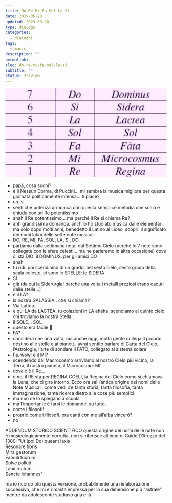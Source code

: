 ```yaml
---
title: Do Re Mi Fa Sol La Si
date: 2019-05-28
updated: 2023-08-20
type: dialogo
categories:
  - dialoghi
tags:
  - music
description: ""
permalink: 
slug: do-re-mi-fa-sol-la-si
subtitle: ""
status: 2review
---
```


![](../../../assets/img/post/2019/do-re-mi-fa-sol-featured.jpg)

- papà, cosa suoni?
- è il Nessun Dorma, di Puccini... mi sembra la musica migliore per questa giornata politicamente intensa... ti piace?
- uh. si.
- senti che potenza armonica con questa semplice melodia che scala e chiude con un Re potentissimo
- ahah il Re potentissimo... ma perché il Re si chiama Re?
- ahh grandissima domanda. anch’io ho studiato musica dalle elementari. ma solo dopo molti anni, benedetto il Latino al Liceo, scoprii il significato dei nomi latini delle sette note musicali
- DO, RE, MI, FA, SOL, LA, SI, DO
- partiamo dalla settimana nota, dal Settimo Cielo (perché le 7 note sono collegate con le sfere celesti... ma ne parleremo in altra occasione) dove ci sta DIO: il DOMINUS. per gli amici DO
- ahah
- tu ridi. poi scendiamo di un grado. nel sesto cielo, sesto grado della scala celeste, ci sono le STELLE: le SIDERA
- SI
- già (da cui la Siderurgia! perché una volta i metalli preziosi erano caduti dalle stelle...)
- e il LA?
- la nostra GALASSIA.. che si chiama?
- Via Lattea.
- e qui LA da LACTEA. tu colazioni in LA ahaha. scendiamo al quinto cielo chi troviamo la nostra Stella..
- il SOLE... SOL
- questo era facile 🙂
- FA?
- considera che una volta, ma anche oggi, molta gente collega il proprio destino alle stelle e ai pianeti.. avrai sentito parlare di Carta del Cielo, l’Astrologia, l’arte di sondare il FATO, collegato al sistema solare
- Fa. wow! e il MI?
- scendendo dal Macrocosmo arriviamo al nostro Cielo più vicino, la Terra, il nostro pianeta, il Microcosmo: MI
- dove c'è il Re...
- e no. il RE sta per REGINA COELI, la Regina del Cielo come si chiamava la Luna, che ci gira intorno.
Ecco ora sai l’antica origine dei nomi delle Note Musicali. come vedi c’è tanta storia, tanta filosofia, tanta immaginazione, tanta ricerca dietro alle cose più semplici.
- ma non ce lo spiegano a scuola
- ma l’importante è farsi le domande. su tutto.
- come i filosofi!
- proprio come i filosofi. ora canti con me all’alba vinceró?
- no

ADDENDUM STORICO SCIENTIFICO
questa origine dei nomi delle note non è musicologicamente corretta. non si riferisce all'inno di Guido D’Arezzo del 1300:
"Ut (poi Do) queant laxis  
Resonare fibris  
Mira gestorum  
Famuli tuorum  
Solve polluti  
Labii reatum,  
Sancte Iohannes"

ma io ricordo più questa versione, probabilmente una rielaborazione successiva, che mi è rimasta impressa per la sua dimensione più "astrale" mentre da adolescente studiavo qua e là
